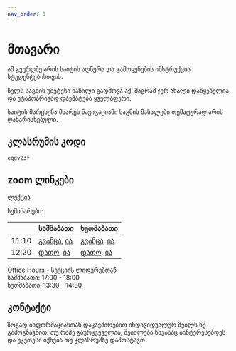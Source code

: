 ```yaml
---
nav_order: 1
---
```

# მთავარი
ამ გვერდზე არის საიტის აღწერა და გამოყენების ინსტრუქცია სტუდენტებისთვის.

წელს საგნის უმეტესი ნაწილი გადმოვა აქ, მაგრამ ჯერ ახალი დაწყებულია და ეტაპობრივად დაემატება ყველაფერი.

საიტის მარცხენა მხარეს ნავიგაციაში საგნის მასალები თემატურად არის დახარისხებული. 

## კლასრუმის კოდი
`egdv23f`

## zoom ლინკები

[ლექცია](https://us02web.zoom.us/j/2207384277)

სემინარები:

| | სამშაბათი | ხუთშაბათი |
|---|---|---|
| 11:10 | [გვანცა](https://us02web.zoom.us/j/6669231816), [ია](https://us02web.zoom.us/j/7471116981)| [გვანცა](https://us02web.zoom.us/j/8266757139), [ია](https://us02web.zoom.us/j/3645498535)| 
| 12:20 | [დათო](https://us02web.zoom.us/j/2207384277), [ია](https://us02web.zoom.us/j/2070440986) | [დათო](https://us02web.zoom.us/j/2207384277), [ია](https://us02web.zoom.us/j/3645498535) |

[Office Hours - სექციის ლიდერებთან](https://zoom.us/j/3574768672)<br/>
სამშაბათი: 17:00 - 18:00<br/>
ხუთშაბათი: 13:30 - 14:30<br/>

## კონტაქტი

ზოგად ინფორმაციასთან დაკავშირებით ინდივიდუალურ მეილს ნუ გამოგზავნით. თუ რამე გაურკვეველია, შეიძლება სხვასაც აინტერესებდეს და უკეთესი იქნება თუ კლასრუმზე დაპოსტავთ

<!-- რაც შეეხება ინდივიდუალურ საკითხებს,  
აქ ჩამოვწეროთ ვის რაზე დაუკავშირდნენ
-->
